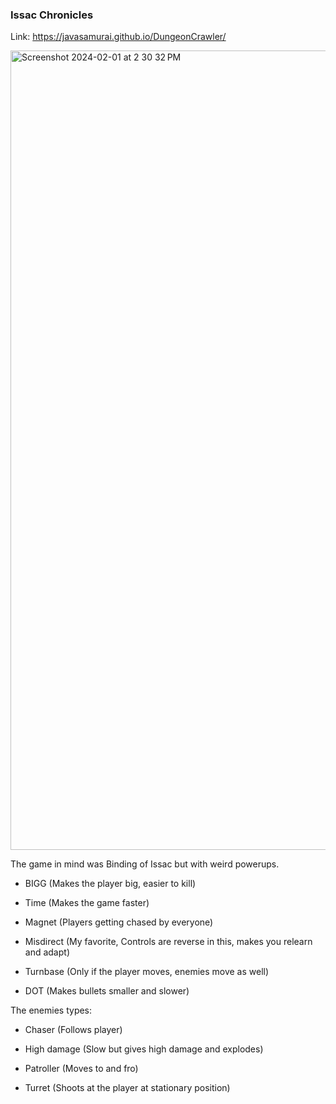 ### Issac Chronicles

Link: https://javasamurai.github.io/DungeonCrawler/

<img width="1279" alt="Screenshot 2024-02-01 at 2 30 32 PM" src="https://github.com/Javasamurai/DungeonCrawler/assets/12570972/5d2dc9d9-2a59-41d7-88d4-25e35e973576">



The game in mind was Binding of Issac but with weird powerups.

- BIGG (Makes the player big, easier to kill)

- Time (Makes the game faster)

- Magnet (Players getting chased by everyone)

- Misdirect (My favorite, Controls are reverse in this, makes you relearn and adapt)

- Turnbase (Only if the player moves, enemies move as well)

- DOT (Makes bullets smaller and slower)



The enemies types:

- Chaser (Follows player)

- High damage (Slow but gives high damage and explodes)

- Patroller (Moves to and fro)

- Turret (Shoots at the player at stationary position)
